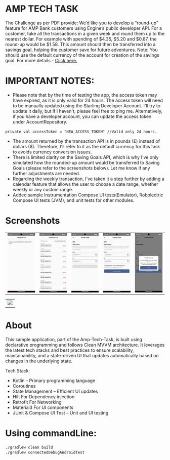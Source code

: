 # AMP TECH TASK 
The Challenge as per PDF provide:
We’d like you to develop a “round-up” feature for AMP Bank customers using Engine’s public developer API.
For a customer, take all the transactions in a given week and round them up to the nearest dollar. For example
with spending of $4.35, $5.20 and $0.87, the round-up would be $1.58. This amount should then be transferred
into a savings goal, helping the customer save for future adventures.
Note: You should use the default currency of the account for creation of the savings goal. For more details - [Click here.](https://github.com/ravimhzn/amp-tech-task/blob/main/question/amp_tech_task.pdf)

# IMPORTANT NOTES:
- Please note that by the time of testing the app, the access token may have expired, as it is only valid for 24 hours. The access token will need to be manually updated using the Starling Developer Account. I'll try to update it daily, but if I haven't, please feel free to ping me. Alternatively, if you have a developer account, you can update the access token under AccountRepository.
```aidl
private val accessToken = "NEW_ACCESS_TOKEN" //Valid only 24 hours.
```
- The amount returned by the transaction API is in pounds (£) instead of dollars ($). Therefore, I'll refer to it as the default currency for this task to avoids currency conversion issues.
- There is limited clarity on the Saving Goals API, which is why I've only simulated how the rounded-up amount would be transferred to Saving Goals (please refer to the screenshots below). Let me know if any further adjustments are needed.
- Regarding the weekly transaction, I've taken it a step further by adding a calendar feature that allows the user to choose a date range, whether weekly or any custom range.
- Added sample Instrumentation Compose UI tests(Emulator), Robolectric Compose UI tests (JVM), and unit tests for other modules.

# Screenshots
<table style="width:100%">
  <tr>
    <td><img src="https://github.com/ravimhzn/amp-tech-task/blob/main/images/homepage_error.png" width="250"></td>
    <td><img src="https://github.com/ravimhzn/amp-tech-task/blob/main/images/homepage.png" width="250"></td>
    <td><img src="https://github.com/ravimhzn/amp-tech-task/blob/main/images/select_dates.png" width="250"></td>
    <td><img src="https://github.com/ravimhzn/amp-tech-task/blob/main/images/dates_selected.png" width="250"></td>
    <td><img src="https://github.com/ravimhzn/amp-tech-task/blob/main/images/transfer_success.png" width="250"></td>
  </tr>
</table>
<table style="width:100%">
 <td><img src="https://github.com/ravimhzn/amp-tech-task/blob/main/images/amp_tech.gif" width="250"></td>
</table>


# About
This sample application, part of the Amp-Tech-Task, is built using declarative programming and follows Clean MVVM architecture. It leverages the latest tech stacks and best practices to ensure scalability, maintainability, and a state-driven UI that updates automatically based on changes in the underlying state.

Tech Stack:
- Kotlin – Primary programming language
- Coroutines
- State Management – Efficient UI updates
- Hilt For Dependency injection
- Retrofit For Networking
- Material3 For UI components
- JUnit & Compose UI Test – Unit and UI testing

# Using commandLine:
```aidl
./gradlew clean build
./gradlew connectedDebugAndroidTest
```

